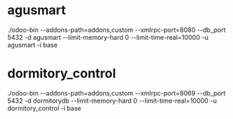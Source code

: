 # agusmart
./odoo-bin --addons-path=addons,custom --xmlrpc-port=8080 --db_port 5432 -d agusmart --limit-memory-hard 0 --limit-time-real=10000 -u agusmart -i base 

# dormitory_control
./odoo-bin --addons-path=addons,custom --xmlrpc-port=8069 --db_port 5432 -d dormitorydb --limit-memory-hard 0 --limit-time-real=10000 -u dormitory_control -i base 
